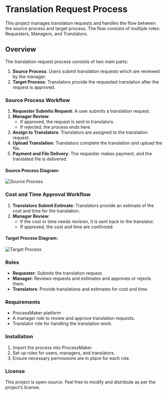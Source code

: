 # Translation Request Process

This project manages translation requests and handles the flow between the source process and target process. The flow consists of multiple roles: Requesters, Managers, and Translators.

## Overview

The translation request process consists of two main parts:
1. **Source Process**: Users submit translation requests which are reviewed by the manager.
2. **Target Process**: Translators provide the requested translation after the request is approved.

### Source Process Workflow

1. **Requester Submits Request**: A user submits a translation request.
2. **Manager Review**: 
   - If approved, the request is sent to translators.
   - If rejected, the process ends here.
3. **Assign to Translators**: Translators are assigned to the translation request.
4. **Upload Translation**: Translators complete the translation and upload the file.
5. **Payment and File Delivery**: The requester makes payment, and the translated file is delivered.

#### Source Process Diagram:

![Source Process](https://s8.uupload.ir/files/screenshot_(5)_pt9f.png)

### Cost and Time Approval Workflow

1. **Translators Submit Estimate**: Translators provide an estimate of the cost and time for the translation.
2. **Manager Review**:
   - If the cost or time needs revision, it is sent back to the translator.
   - If approved, the cost and time are confirmed.

#### Target Process Diagram:

![Target Process](https://s8.uupload.ir/files/screenshot_(7)_wds7.png)

### Roles

- **Requester**: Submits the translation request.
- **Manager**: Reviews requests and estimates and approves or rejects them.
- **Translators**: Provide translations and estimates for cost and time.

### Requirements

- ProcessMaker platform
- A manager role to review and approve translation requests.
- Translator role for handling the translation work.

### Installation

1. Import the process into ProcessMaker.
2. Set up roles for users, managers, and translators.
3. Ensure necessary permissions are in place for each role.

### License

This project is open-source. Feel free to modify and distribute as per the project’s license.

